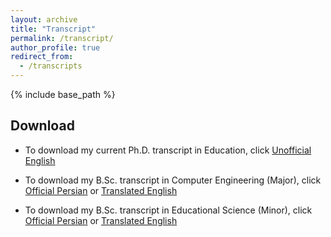 ```yaml
---
layout: archive
title: "Transcript"
permalink: /transcript/
author_profile: true
redirect_from:
  - /transcripts
---
```


{% include base_path %}

## Download


* To download my current Ph.D. transcript in Education, click [Unofficial English](/files/PhD-Transcripts-Unofficial.pdf)

* To download my B.Sc. transcript in Computer Engineering (Major), click [Official Persian](/files/CE-Transcripts-OfficialPersian.pdf) or [Translated English](/files/CE-Transcript-English.pdf)

* To download my B.Sc. transcript in Educational Science (Minor), click [Official Persian](/files/Ed-Transcripts-OfficialPersian.pdf) or [Translated English](/files/Ed-Transcript-English.pdf)